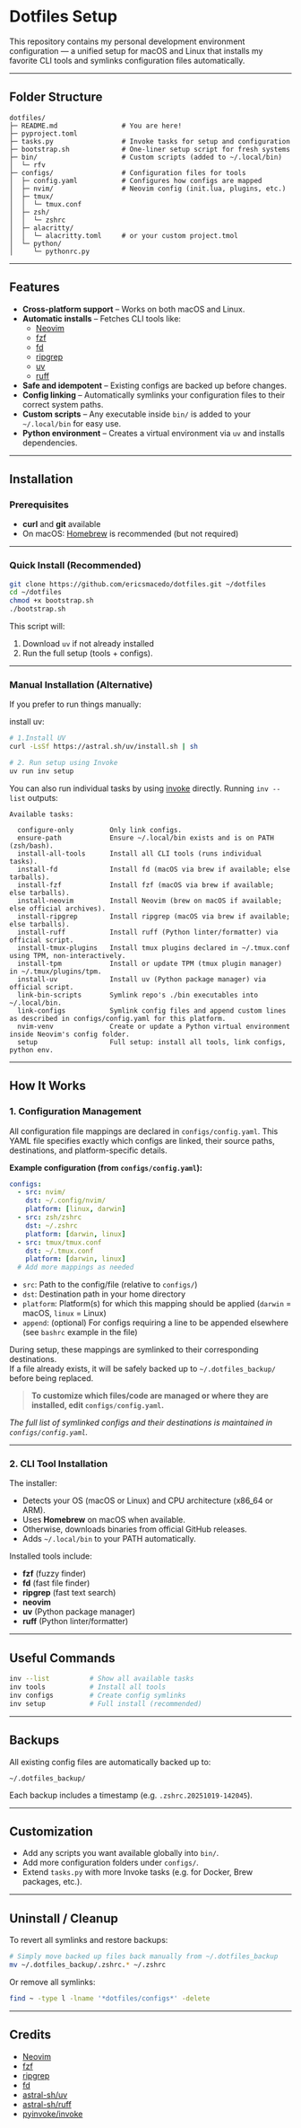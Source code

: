 # Dotfiles Setup

This repository contains my personal development environment configuration — a unified setup for macOS and Linux that installs my favorite CLI tools and symlinks configuration files automatically.

---

## Folder Structure

```
dotfiles/
├─ README.md                # You are here!
├─ pyproject.toml
├─ tasks.py                 # Invoke tasks for setup and configuration
├─ bootstrap.sh             # One-liner setup script for fresh systems
├─ bin/                     # Custom scripts (added to ~/.local/bin)
│  └─ rfv
├─ configs/                 # Configuration files for tools
│  ├─ config.yaml           # Configures how configs are mapped 
│  ├─ nvim/                 # Neovim config (init.lua, plugins, etc.)
│  ├─ tmux/
│  │  └─ tmux.conf
│  ├─ zsh/
│  │  └─ zshrc
│  ├─ alacritty/
│  │  └─ alacritty.toml     # or your custom project.tmol
│  └─ python/
│     └─ pythonrc.py
```

---

##  Features

- **Cross-platform support** – Works on both macOS and Linux.
- **Automatic installs** – Fetches CLI tools like:
  - [Neovim](https://neovim.io/)
  - [fzf](https://github.com/junegunn/fzf)
  - [fd](https://github.com/sharkdp/fd)
  - [ripgrep](https://github.com/BurntSushi/ripgrep)
  - [uv](https://github.com/astral-sh/uv)
  - [ruff](https://github.com/astral-sh/ruff)
- **Safe and idempotent** – Existing configs are backed up before changes.
- **Config linking** – Automatically symlinks your configuration files to their correct system paths.
- **Custom scripts** – Any executable inside `bin/` is added to your `~/.local/bin` for easy use.
- **Python environment** – Creates a virtual environment via `uv` and installs dependencies.

---

##  Installation

### Prerequisites
- **curl** and **git** available
- On macOS: [Homebrew](https://brew.sh/) is recommended (but not required)

---

### Quick Install (Recommended)

```bash
git clone https://github.com/ericsmacedo/dotfiles.git ~/dotfiles
cd ~/dotfiles
chmod +x bootstrap.sh
./bootstrap.sh
```

This script will:
1. Download `uv` if not already installed 
2. Run the full setup (tools + configs).

---

### Manual Installation (Alternative)

If you prefer to run things manually:

install uv:
```bash
# 1.Install UV 
curl -LsSf https://astral.sh/uv/install.sh | sh

# 2. Run setup using Invoke
uv run inv setup
```

You can also run individual tasks by using [invoke](https://www.pyinvoke.org/) directly. Running `inv --list` outputs:

```
Available tasks:

  configure-only         Only link configs.
  ensure-path            Ensure ~/.local/bin exists and is on PATH (zsh/bash).
  install-all-tools      Install all CLI tools (runs individual tasks).
  install-fd             Install fd (macOS via brew if available; else tarballs).
  install-fzf            Install fzf (macOS via brew if available; else tarballs).
  install-neovim         Install Neovim (brew on macOS if available; else official archives).
  install-ripgrep        Install ripgrep (macOS via brew if available; else tarballs).
  install-ruff           Install ruff (Python linter/formatter) via official script.
  install-tmux-plugins   Install tmux plugins declared in ~/.tmux.conf using TPM, non-interactively.
  install-tpm            Install or update TPM (tmux plugin manager) in ~/.tmux/plugins/tpm.
  install-uv             Install uv (Python package manager) via official script.
  link-bin-scripts       Symlink repo's ./bin executables into ~/.local/bin.
  link-configs           Symlink config files and append custom lines as described in configs/config.yaml for this platform.
  nvim-venv              Create or update a Python virtual environment inside Neovim's config folder.
  setup                  Full setup: install all tools, link configs, python env.
```

---

## How It Works

### 1. Configuration Management

All configuration file mappings are declared in `configs/config.yaml`. This YAML file specifies exactly which configs are linked, their source paths, destinations, and platform-specific details.

**Example configuration (from `configs/config.yaml`):**
```yaml
configs:
  - src: nvim/
    dst: ~/.config/nvim/
    platform: [linux, darwin]
  - src: zsh/zshrc
    dst: ~/.zshrc
    platform: [darwin, linux]
  - src: tmux/tmux.conf
    dst: ~/.tmux.conf
    platform: [darwin, linux]
  # Add more mappings as needed
```

- `src`: Path to the config/file (relative to `configs/`)
- `dst`: Destination path in your home directory
- `platform`: Platform(s) for which this mapping should be applied (`darwin` = macOS, `linux` = Linux)
- `append`: (optional) For configs requiring a line to be appended elsewhere (see `bashrc` example in the file)

During setup, these mappings are symlinked to their corresponding destinations.  
If a file already exists, it will be safely backed up to `~/.dotfiles_backup/` before being replaced.

> **To customize which files/code are managed or where they are installed, edit `configs/config.yaml`.**

_The full list of symlinked configs and their destinations is maintained in `configs/config.yaml`._

---

### 2. CLI Tool Installation

The installer:
- Detects your OS (macOS or Linux) and CPU architecture (x86_64 or ARM).
- Uses **Homebrew** on macOS when available.
- Otherwise, downloads binaries from official GitHub releases.
- Adds `~/.local/bin` to your PATH automatically.

Installed tools include:
- **fzf** (fuzzy finder)
- **fd** (fast file finder)
- **ripgrep** (fast text search)
- **neovim**
- **uv** (Python package manager)
- **ruff** (Python linter/formatter)

---

##  Useful Commands

```bash
inv --list          # Show all available tasks
inv tools           # Install all tools
inv configs         # Create config symlinks
inv setup           # Full install (recommended)
```

---

## Backups

All existing config files are automatically backed up to:

```
~/.dotfiles_backup/
```

Each backup includes a timestamp (e.g. `.zshrc.20251019-142045`).

---

## Customization

- Add any scripts you want available globally into `bin/`.
- Add more configuration folders under `configs/`.
- Extend `tasks.py` with more Invoke tasks (e.g. for Docker, Brew packages, etc.).

---

## Uninstall / Cleanup

To revert all symlinks and restore backups:

```bash
# Simply move backed up files back manually from ~/.dotfiles_backup
mv ~/.dotfiles_backup/.zshrc.* ~/.zshrc
```

Or remove all symlinks:

```bash
find ~ -type l -lname '*dotfiles/configs*' -delete
```

---

## Credits

- [Neovim](https://neovim.io/)
- [fzf](https://github.com/junegunn/fzf)
- [ripgrep](https://github.com/BurntSushi/ripgrep)
- [fd](https://github.com/sharkdp/fd)
- [astral-sh/uv](https://astral.sh)
- [astral-sh/ruff](https://astral.sh)
- [pyinvoke/invoke](https://www.pyinvoke.org/)

